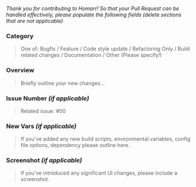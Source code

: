 *Thank you for contributing to Homarr! So that your Pull Request can be handled effectively, please populate the following fields (delete sections that are not applicable)*

### Category
> One of: Bugfix / Feature / Code style update / Refactoring Only / Build related changes /  Documentation / Other (Please specify!)

### Overview
> Briefly outline your new changes...

### Issue Number _(if applicable)_
> Related issue: #00

### New Vars _(if applicable)_
> If you've added any new build scripts, environmental variables, config file options, dependency please outline here.

### Screenshot _(if applicable)_
> If you've introduced any significant UI changes, please include a screenshot.
